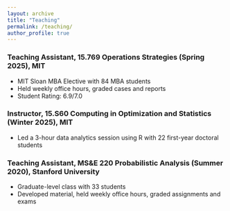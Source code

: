```yaml
---
layout: archive
title: "Teaching"
permalink: /teaching/
author_profile: true
---
```

### Teaching Assistant, 15.769 Operations Strategies (Spring 2025), MIT
* MIT Sloan MBA Elective with 84 MBA students  
* Held weekly office hours, graded cases and reports
* Student Rating: 6.9/7.0

### Instructor, 15.S60 Computing in Optimization and Statistics (Winter 2025), MIT 
* Led a 3-hour data analytics session using R with 22 first-year doctoral students

### Teaching Assistant, MS&E 220 Probabilistic Analysis (Summer 2020), Stanford University
* Graduate-level class with 33 students
* Developed material, held weekly office hours, graded assignments and exams
